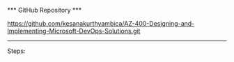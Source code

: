 *** GitHub Repository ***

https://github.com/kesanakurthyambica/AZ-400-Designing-and-Implementing-Microsoft-DevOps-Solutions.git

------------------------------------------------------------------------------------------------------------
Steps:
